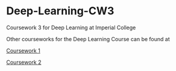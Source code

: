 # Deep-Learning-CW3
Coursework 3 for Deep Learning at Imperial College

Other courseworks for the Deep Learning Course can be found at

[Coursework 1](https://github.com/YiChuLin/Deep-Learning-CW1)

[Coursework 2](https://github.com/YiChuLin/Deep-Learning-CW2)

